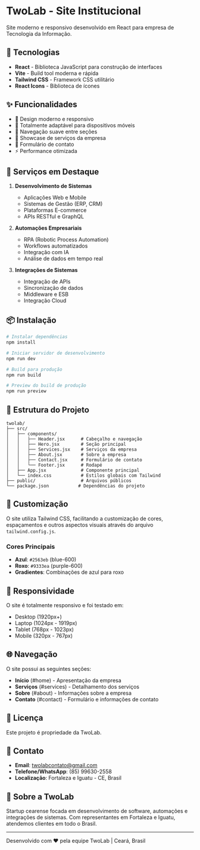 # TwoLab - Site Institucional

Site moderno e responsivo desenvolvido em React para empresa de Tecnologia da Informação.

## 🚀 Tecnologias

- **React** - Biblioteca JavaScript para construção de interfaces
- **Vite** - Build tool moderna e rápida
- **Tailwind CSS** - Framework CSS utilitário
- **React Icons** - Biblioteca de ícones

## ✨ Funcionalidades

- 🎨 Design moderno e responsivo
- 📱 Totalmente adaptável para dispositivos móveis
- 🎯 Navegação suave entre seções
- 💼 Showcase de serviços da empresa
- 📧 Formulário de contato
- ⚡ Performance otimizada

## 🏢 Serviços em Destaque

1. **Desenvolvimento de Sistemas**
   - Aplicações Web e Mobile
   - Sistemas de Gestão (ERP, CRM)
   - Plataformas E-commerce
   - APIs RESTful e GraphQL

2. **Automações Empresariais**
   - RPA (Robotic Process Automation)
   - Workflows automatizados
   - Integração com IA
   - Análise de dados em tempo real

3. **Integrações de Sistemas**
   - Integração de APIs
   - Sincronização de dados
   - Middleware e ESB
   - Integração Cloud

## 📦 Instalação

```bash
# Instalar dependências
npm install

# Iniciar servidor de desenvolvimento
npm run dev

# Build para produção
npm run build

# Preview do build de produção
npm run preview
```

## 🎯 Estrutura do Projeto

```
twolab/
├── src/
│   ├── components/
│   │   ├── Header.jsx      # Cabeçalho e navegação
│   │   ├── Hero.jsx        # Seção principal
│   │   ├── Services.jsx    # Serviços da empresa
│   │   ├── About.jsx       # Sobre a empresa
│   │   ├── Contact.jsx     # Formulário de contato
│   │   └── Footer.jsx      # Rodapé
│   ├── App.jsx             # Componente principal
│   └── index.css           # Estilos globais com Tailwind
├── public/                 # Arquivos públicos
└── package.json           # Dependências do projeto
```

## 🎨 Customização

O site utiliza Tailwind CSS, facilitando a customização de cores, espaçamentos e outros aspectos visuais através do arquivo `tailwind.config.js`.

### Cores Principais

- **Azul**: `#2563eb` (blue-600)
- **Roxo**: `#9333ea` (purple-600)
- **Gradientes**: Combinações de azul para roxo

## 📱 Responsividade

O site é totalmente responsivo e foi testado em:
- Desktop (1920px+)
- Laptop (1024px - 1919px)
- Tablet (768px - 1023px)
- Mobile (320px - 767px)

## 🌐 Navegação

O site possui as seguintes seções:

- **Início** (#home) - Apresentação da empresa
- **Serviços** (#services) - Detalhamento dos serviços
- **Sobre** (#about) - Informações sobre a empresa
- **Contato** (#contact) - Formulário e informações de contato

## 📝 Licença

Este projeto é propriedade da TwoLab.

## 👥 Contato

- **Email**: twolabcontato@gmail.com
- **Telefone/WhatsApp**: (85) 99630-2558
- **Localização**: Fortaleza e Iguatu - CE, Brasil

## 📍 Sobre a TwoLab

Startup cearense focada em desenvolvimento de software, automações e integrações de sistemas. 
Com representantes em Fortaleza e Iguatu, atendemos clientes em todo o Brasil.

---

Desenvolvido com ❤️ pela equipe TwoLab | Ceará, Brasil

